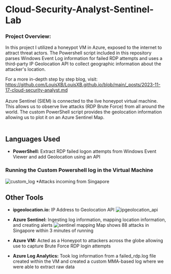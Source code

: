 # Cloud-Security-Analyst-Sentinel-Lab

### Project Overview:
In this project I utilized a honeypot VM in Azure, exposed to the internet to attract threat actors. The Powershell script included in this repository parses Windows Event Log information for failed RDP attempts and uses a third-party IP Geolocation API to collect geographic information about the attacker's location.

For a more in-depth step by step blog, visit: https://github.com/LouisXB/LouisXB.github.io/blob/main/_posts/2023-11-17-cloud-security-analyst.md
</b>
<br />
<br />
Azure Sentinel (SIEM) is connected to the live honeypot virtual machine. This allows us to observe live attacks (RDP Brute Force) from all around the world. The custom PowerShell script provides the geolocation information allowing us to plot it on an Azure Sentinel Map.
</b>
<br />
<br />
<h2>Languages Used</h2>

- <b>PowerShell:</b> Extract RDP failed logon attempts from Windows Event Viewer and add Geolocation using an API

### Running the Custom Powershell log in the Virtual Machine
![custom_log](https://github.com/LouisXB/Cloud-Security-Sentinel-Lab/assets/115196076/404879d9-f678-4b26-96bf-dd2bf486bdc0)
*Attacks incoming from Singapore


<h2>Other Tools</h2>

- <b>ipgeolocation.io:</b> IP Address to Geolocation API
![ipgeolocation_api](https://github.com/LouisXB/Cloud-Security-Sentinel-Lab/assets/115196076/3d2773a8-1d3e-48d1-b11f-4adf0081b15e)

- <b>Azure Sentinel:</b> Ingesting log information, mapping location information, and creating alerts
![sentinel mapping](https://github.com/LouisXB/Cloud-Security-Sentinel-Lab/assets/115196076/3729b777-0196-43fc-97ab-337c896488d0)
Map shows 88 attacks in Singapore within 3 minutes of running

- <b>Azure VM:</b> Acted as a Honeypot to attackers across the globe allowing use to capture Brute Force RDP login attempts
- <b>Azure Log Analytics:</b> Took log information from a failed_rdp.log file created within the VM and created a custom MMA-based log where we were able to extract raw data 



